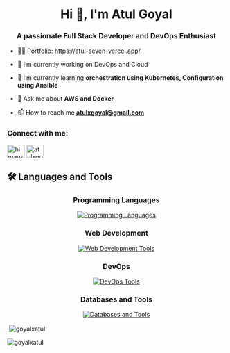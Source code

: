 <h1 align="center">Hi 👋, I'm Atul Goyal</h1>
<h3 align="center">A passionate Full Stack Developer and DevOps Enthusiast </h3>

- 👨‍💻 Portfolio: https://atul-seven-vercel.app/

- 🔭 I’m currently working on DevOps and Cloud 

- 🌱 I’m currently learning **orchestration using Kubernetes, Configuration using Ansible**

- 💬 Ask me about **AWS and Docker**

- 📫 How to reach me **atulxgoyal@gmail.com**

<h3 align="left">Connect with me:</h3>
<p align="left">
<a href="https://linkedin.com/in/atulxgoyal" target="blank"><img align="center" src="https://raw.githubusercontent.com/rahuldkjain/github-profile-readme-generator/master/src/images/icons/Social/linked-in-alt.svg" alt="himanshuchopade" height="30" width="40" /></a>
<a href="https://instagram.com/atulxgoyal" target="blank"><img align="center" src="https://raw.githubusercontent.com/rahuldkjain/github-profile-readme-generator/master/src/images/icons/Social/instagram.svg" alt="atulxgoyal" height="30" width="40" /></a>
</p>

## 🛠️ Languages and Tools

<h3 align="center">Programming Languages</h3>
<div align="center">
  <a href="#">
    <img src="https://skillicons.dev/icons?i=c,cpp,java,python" alt="Programming Languages">
  </a>
</div>

<h3 align="center">Web Development</h3>
<div align="center">
  <a href="#">
    <img src="https://skillicons.dev/icons?i=html,css,js,react,tailwind,express,nodejs,figma" alt="Web Development Tools">
  </a>
</div>

<h3 align="center">DevOps</h3>
<div align="center">
  <a href="#">
    <img src="https://skillicons.dev/icons?i=git,github,bash,linux,docker,aws,kubernetes,ansible,terraform,bitbucket" alt="DevOps Tools">
  </a>
</div>

<h3 align="center">Databases and Tools</h3>
<div align="center">
  <a href="#">
    <img src="https://skillicons.dev/icons?i=mysql,mongodb" alt="Databases and Tools">
  </a>
</div>



<p>&nbsp;<img align="center" src="https://github-readme-stats.vercel.app/api?username=goyalxatul&show_icons=true&locale=en" alt="goyalxatul" /></p>

<p><img align="center" src="https://github-readme-streak-stats.herokuapp.com/?user=goyalxatul&" alt="goyalxatul" /></p>
